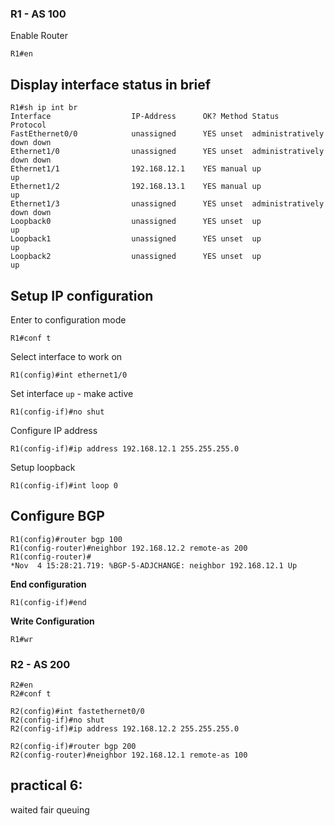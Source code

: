 ﻿### R1 - AS 100
Enable Router

    R1#en

Display interface status in brief
-----------------------------------------

    R1#sh ip int br
    Interface                  IP-Address      OK? Method Status                Protocol
    FastEthernet0/0            unassigned      YES unset  administratively down down
    Ethernet1/0                unassigned      YES unset  administratively down down
    Ethernet1/1                192.168.12.1    YES manual up                    up
    Ethernet1/2                192.168.13.1    YES manual up                    up
    Ethernet1/3                unassigned      YES unset  administratively down down
    Loopback0                  unassigned      YES unset  up                    up
    Loopback1                  unassigned      YES unset  up                    up
    Loopback2                  unassigned      YES unset  up                    up

Setup IP configuration
-----------------------------

Enter to configuration mode

    R1#conf t

Select interface to work on

    R1(config)#int ethernet1/0         

Set interface `up` - make active

    R1(config-if)#no shut

Configure IP address

    R1(config-if)#ip address 192.168.12.1 255.255.255.0

Setup loopback

    R1(config-if)#int loop 0

Configure BGP
-------------------
	
    R1(config)#router bgp 100
    R1(config-router)#neighbor 192.168.12.2 remote-as 200 
    R1(config-router)#
    *Nov  4 15:28:21.719: %BGP-5-ADJCHANGE: neighbor 192.168.12.1 Up


**End configuration**

    R1(config-if)#end

**Write Configuration**

    R1#wr



### R2 - AS 200

	R2#en
	R2#conf t
	
	R2(config)#int fastethernet0/0
	R2(config-if)#no shut
	R2(config-if)#ip address 192.168.12.2 255.255.255.0
	
	R2(config-if)#router bgp 200
	R2(config-router)#neighbor 192.168.12.1 remote-as 100


practical 6: 
-------------
waited fair queuing



